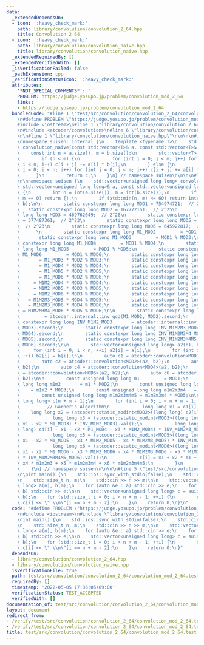 ```yaml
---
data:
  _extendedDependsOn:
  - icon: ':heavy_check_mark:'
    path: library/convolution/convolution_2_64.hpp
    title: Convolution 2 64
  - icon: ':heavy_check_mark:'
    path: library/convolution/convolution_naive.hpp
    title: library/convolution/convolution_naive.hpp
  _extendedRequiredBy: []
  _extendedVerifiedWith: []
  _isVerificationFailed: false
  _pathExtension: cpp
  _verificationStatusIcon: ':heavy_check_mark:'
  attributes:
    '*NOT_SPECIAL_COMMENTS*': ''
    PROBLEM: https://judge.yosupo.jp/problem/convolution_mod_2_64
    links:
    - https://judge.yosupo.jp/problem/convolution_mod_2_64
  bundledCode: "#line 1 \"test/src/convolution/convolution_2_64/convolution_mod_2_64.test.cpp\"\
    \n#define PROBLEM \"https://judge.yosupo.jp/problem/convolution_mod_2_64\"\n\n\
    #include <iostream>\n#line 1 \"library/convolution/convolution_2_64.hpp\"\n\n\n\
    \n#include <atcoder/convolution>\n#line 6 \"library/convolution/convolution_2_64.hpp\"\
    \n\n#line 1 \"library/convolution/convolution_naive.hpp\"\n\n\n\n#include <vector>\n\
    \nnamespace suisen::internal {\n    template <typename T>\n    std::vector<T>\
    \ convolution_naive(const std::vector<T>& a, const std::vector<T>& b) {\n    \
    \    const int n = a.size(), m = b.size();\n        std::vector<T> c(n + m - 1);\n\
    \        if (n < m) {\n            for (int j = 0; j < m; j++) for (int i = 0;\
    \ i < n; i++) c[i + j] += a[i] * b[j];\n        } else {\n            for (int\
    \ i = 0; i < n; i++) for (int j = 0; j < m; j++) c[i + j] += a[i] * b[j];\n  \
    \      }\n        return c;\n    }\n} // namespace suisen\n\n\n\n#line 8 \"library/convolution/convolution_2_64.hpp\"\
    \n\nnamespace suisen {\n    std::vector<unsigned long long> convolution_mod_2_64(const\
    \ std::vector<unsigned long long>& a, const std::vector<unsigned long long>& b)\
    \ {\n        int n = int(a.size()), m = int(b.size());\n        if (n == 0 or\
    \ m == 0) return {};\n        if (std::min(n, m) <= 60) return internal::convolution_naive(a,\
    \ b);\n\n        static constexpr long long MOD1 = 754974721;  // 2^24\n     \
    \   static constexpr long long MOD2 = 167772161;  // 2^25\n        static constexpr\
    \ long long MOD3 = 469762049;  // 2^26\n        static constexpr long long MOD4\
    \ = 377487361;  // 2^23\n        static constexpr long long MOD5 = 595591169;\
    \  // 2^23\n        static constexpr long long MOD6 = 645922817;  // 2^23\n  \
    \      \n        static constexpr long long M1_MOD2         = MOD1 % MOD2;\n \
    \       static constexpr long long M1_MOD3         = MOD1 % MOD3;\n        static\
    \ constexpr long long M1_MOD4         = MOD1 % MOD4;\n        static constexpr\
    \ long long M1_MOD5         = MOD1 % MOD5;\n        static constexpr long long\
    \ M1_MOD6         = MOD1 % MOD6;\n        static constexpr long long M1M2_MOD3\
    \       = M1_MOD3 * MOD2 % MOD3;\n        static constexpr long long M1M2_MOD4\
    \       = M1_MOD4 * MOD2 % MOD4;\n        static constexpr long long M1M2_MOD5\
    \       = M1_MOD5 * MOD2 % MOD5;\n        static constexpr long long M1M2_MOD6\
    \       = M1_MOD6 * MOD2 % MOD6;\n        static constexpr long long M1M2M3_MOD4\
    \     = M1M2_MOD4 * MOD3 % MOD4;\n        static constexpr long long M1M2M3_MOD5\
    \     = M1M2_MOD5 * MOD3 % MOD5;\n        static constexpr long long M1M2M3_MOD6\
    \     = M1M2_MOD6 * MOD3 % MOD6;\n        static constexpr long long M1M2M3M4_MOD5\
    \   = M1M2M3_MOD5 * MOD4 % MOD5;\n        static constexpr long long M1M2M3M4_MOD6\
    \   = M1M2M3_MOD6 * MOD4 % MOD6;\n        static constexpr long long M1M2M3M4M5_MOD6\
    \ = M1M2M3M4_MOD6 * MOD5 % MOD6;\n\n        static constexpr long long INV_M1_MOD2\
    \         = atcoder::internal::inv_gcd(M1_MOD2, MOD2).second;\n        static\
    \ constexpr long long INV_M1M2_MOD3       = atcoder::internal::inv_gcd(M1M2_MOD3,\
    \ MOD3).second;\n        static constexpr long long INV_M1M2M3_MOD4     = atcoder::internal::inv_gcd(M1M2M3_MOD4,\
    \ MOD4).second;\n        static constexpr long long INV_M1M2M3M4_MOD5   = atcoder::internal::inv_gcd(M1M2M3M4_MOD5,\
    \ MOD5).second;\n        static constexpr long long INV_M1M2M3M4M5_MOD6 = atcoder::internal::inv_gcd(M1M2M3M4M5_MOD6,\
    \ MOD6).second;\n\n        std::vector<unsigned long long> a2(n), b2(m);\n   \
    \     for (int i = 0; i < n; ++i) a2[i] = a[i];\n        for (int i = 0; i < m;\
    \ ++i) b2[i] = b[i];\n\n        auto c1 = atcoder::convolution<MOD1>(a2, b2);\n\
    \        auto c2 = atcoder::convolution<MOD2>(a2, b2);\n        auto c3 = atcoder::convolution<MOD3>(a2,\
    \ b2);\n        auto c4 = atcoder::convolution<MOD4>(a2, b2);\n        auto c5\
    \ = atcoder::convolution<MOD5>(a2, b2);\n        auto c6 = atcoder::convolution<MOD6>(a2,\
    \ b2);\n\n        const unsigned long long m1         = MOD1;\n        const unsigned\
    \ long long m1m2       = m1 * MOD2;\n        const unsigned long long m1m2m3 \
    \    = m1m2 * MOD3;\n        const unsigned long long m1m2m3m4   = m1m2m3 * MOD4;\n\
    \        const unsigned long long m1m2m3m4m5 = m1m2m3m4 * MOD5;\n\n        std::vector<unsigned\
    \ long long> c(n + m - 1);\n        for (int i = 0; i < n + m - 1; ++i) {\n  \
    \          // Garner's Algorithm\n            long long x1 = c1[i];\n        \
    \    long long x2 = (atcoder::static_modint<MOD2>((long long) c2[i] - x1) * INV_M1_MOD2).val();\n\
    \            long long x3 = (atcoder::static_modint<MOD3>((long long) c3[i] -\
    \ x1 - x2 * M1_MOD3) * INV_M1M2_MOD3).val();\n            long long x4 = (atcoder::static_modint<MOD4>((long\
    \ long) c4[i] - x1 - x2 * M1_MOD4 - x3 * M1M2_MOD4) * INV_M1M2M3_MOD4).val();\n\
    \            long long x5 = (atcoder::static_modint<MOD5>((long long) c5[i] -\
    \ x1 - x2 * M1_MOD5 - x3 * M1M2_MOD5 - x4 * M1M2M3_MOD5) * INV_M1M2M3M4_MOD5).val();\n\
    \            long long x6 = (atcoder::static_modint<MOD6>((long long) c6[i] -\
    \ x1 - x2 * M1_MOD6 - x3 * M1M2_MOD6 - x4 * M1M2M3_MOD6 - x5 * M1M2M3M4_MOD6)\
    \ * INV_M1M2M3M4M5_MOD6).val();\n            c[i] = x1 + x2 * m1 + x3 * m1m2 +\
    \ x4 * m1m2m3 + x5 * m1m2m3m4 + x6 * m1m2m3m4m5;\n        }\n        return c;\n\
    \    }\n} // namespace suisen\n\n\n\n#line 5 \"test/src/convolution/convolution_2_64/convolution_mod_2_64.test.cpp\"\
    \n\nint main() {\n    std::ios::sync_with_stdio(false);\n    std::cin.tie(nullptr);\n\
    \n    std::size_t n, m;\n    std::cin >> n >> m;\n\n    std::vector<unsigned long\
    \ long> a(n), b(m);\n    for (auto &e : a) std::cin >> e;\n    for (auto &e :\
    \ b) std::cin >> e;\n\n    std::vector<unsigned long long> c = suisen::convolution_mod_2_64(a,\
    \ b);\n    for (std::size_t i = 0; i < n + m - 1; ++i) {\n        std::cout <<\
    \ c[i] << \" \\n\"[i == n + m - 2];\n    }\n    return 0;\n}\n"
  code: "#define PROBLEM \"https://judge.yosupo.jp/problem/convolution_mod_2_64\"\n\
    \n#include <iostream>\n#include \"library/convolution/convolution_2_64.hpp\"\n\
    \nint main() {\n    std::ios::sync_with_stdio(false);\n    std::cin.tie(nullptr);\n\
    \n    std::size_t n, m;\n    std::cin >> n >> m;\n\n    std::vector<unsigned long\
    \ long> a(n), b(m);\n    for (auto &e : a) std::cin >> e;\n    for (auto &e :\
    \ b) std::cin >> e;\n\n    std::vector<unsigned long long> c = suisen::convolution_mod_2_64(a,\
    \ b);\n    for (std::size_t i = 0; i < n + m - 1; ++i) {\n        std::cout <<\
    \ c[i] << \" \\n\"[i == n + m - 2];\n    }\n    return 0;\n}"
  dependsOn:
  - library/convolution/convolution_2_64.hpp
  - library/convolution/convolution_naive.hpp
  isVerificationFile: true
  path: test/src/convolution/convolution_2_64/convolution_mod_2_64.test.cpp
  requiredBy: []
  timestamp: '2022-05-05 17:36:05+09:00'
  verificationStatus: TEST_ACCEPTED
  verifiedWith: []
documentation_of: test/src/convolution/convolution_2_64/convolution_mod_2_64.test.cpp
layout: document
redirect_from:
- /verify/test/src/convolution/convolution_2_64/convolution_mod_2_64.test.cpp
- /verify/test/src/convolution/convolution_2_64/convolution_mod_2_64.test.cpp.html
title: test/src/convolution/convolution_2_64/convolution_mod_2_64.test.cpp
---
```

